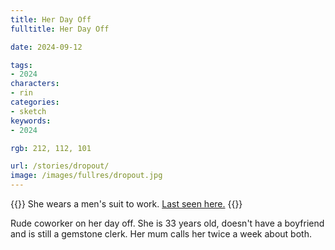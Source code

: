 ```yaml
---
title: Her Day Off
fulltitle: Her Day Off

date: 2024-09-12

tags:
- 2024
characters:
- rin
categories:
- sketch
keywords:
- 2024

rgb: 212, 112, 101

url: /stories/dropout/
image: /images/fullres/dropout.jpg
---
```

{{<note caption>}}
She wears a men's suit to work. [Last seen here.](/stories/colleague/)
{{</note>}}

Rude coworker on her day off. She is 33 years old, doesn't have a boyfriend and is still a gemstone clerk. Her mum calls her twice a week about both.